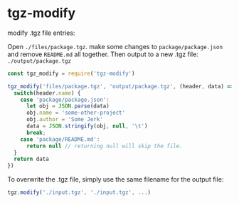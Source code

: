 # tgz-modify

modify .tgz file entries:

Open `./files/package.tgz`.
make some changes to `package/package.json` and remove `README.md` all together.
Then output to a new .tgz file: `./output/package.tgz`

```javascript 
const tgz_modify = require('tgz-modify')

tgz_modify('files/package.tgz', 'output/package.tgz', (header, data) => {
  switch(header.name) {
    case 'package/package.json':
      let obj = JSON.parse(data)
      obj.name = 'some-other-project'
      obj.author = 'Some Jerk'
      data = JSON.stringify(obj, null, '\t')
      break;
    case 'package/README.md':
      return null // returning null will skip the file.
  }
  return data
})
```

To overwrite the .tgz file, simply use the same filename for the output file: 

```javascript
tgz.modify('./input.tgz', './input.tgz', ...)
```
